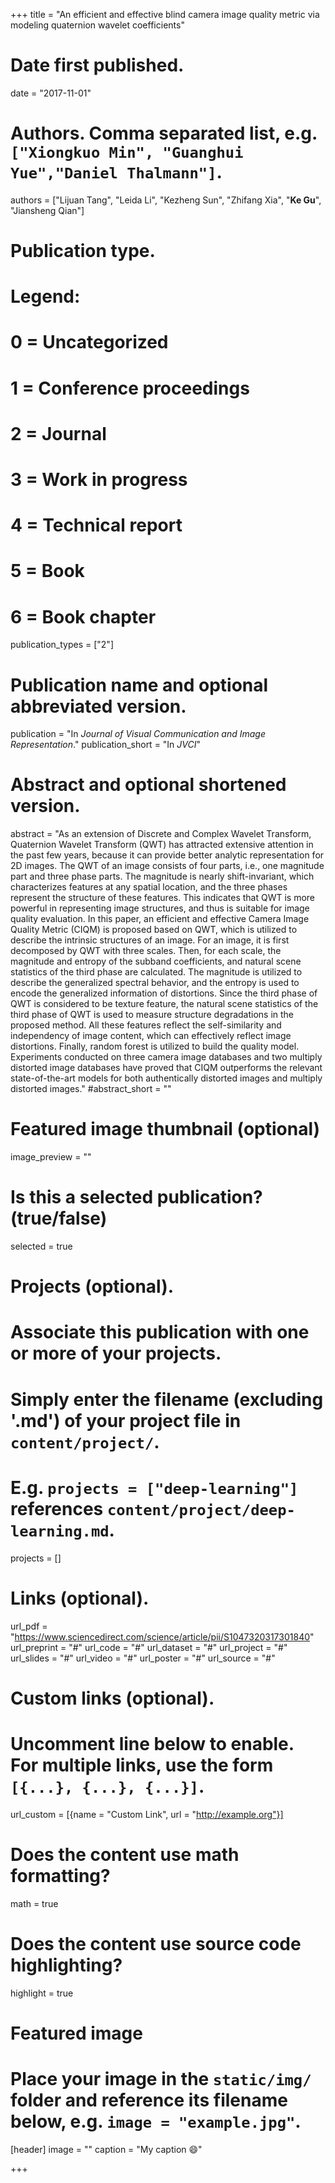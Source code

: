 +++
title = "An efficient and effective blind camera image quality metric via modeling quaternion wavelet coefficients"

# Date first published.
date = "2017-11-01"

# Authors. Comma separated list, e.g. `["Xiongkuo Min", "Guanghui Yue","Daniel Thalmann"]`.
authors = ["Lijuan Tang", "Leida Li", "Kezheng Sun", "Zhifang Xia", "**Ke Gu**", "Jiansheng Qian"]
# Publication type.
# Legend:
# 0 = Uncategorized
# 1 = Conference proceedings
# 2 = Journal
# 3 = Work in progress
# 4 = Technical report
# 5 = Book
# 6 = Book chapter
publication_types = ["2"]

# Publication name and optional abbreviated version.
publication = "In *Journal of Visual Communication and Image Representation*."
publication_short = "In *JVCI*"

# Abstract and optional shortened version.
abstract = "As an extension of Discrete and Complex Wavelet Transform, Quaternion Wavelet Transform (QWT) has attracted extensive attention in the past few years, because it can provide better analytic representation for 2D images. The QWT of an image consists of four parts, i.e., one magnitude part and three phase parts. The magnitude is nearly shift-invariant, which characterizes features at any spatial location, and the three phases represent the structure of these features. This indicates that QWT is more powerful in representing image structures, and thus is suitable for image quality evaluation. In this paper, an efficient and effective Camera Image Quality Metric (CIQM) is proposed based on QWT, which is utilized to describe the intrinsic structures of an image. For an image, it is first decomposed by QWT with three scales. Then, for each scale, the magnitude and entropy of the subband coefficients, and natural scene statistics of the third phase are calculated. The magnitude is utilized to describe the generalized spectral behavior, and the entropy is used to encode the generalized information of distortions. Since the third phase of QWT is considered to be texture feature, the natural scene statistics of the third phase of QWT is used to measure structure degradations in the proposed method. All these features reflect the self-similarity and independency of image content, which can effectively reflect image distortions. Finally, random forest is utilized to build the quality model. Experiments conducted on three camera image databases and two multiply distorted image databases have proved that CIQM outperforms the relevant state-of-the-art models for both authentically distorted images and multiply distorted images."
#abstract_short = ""

# Featured image thumbnail (optional)
image_preview = ""

# Is this a selected publication? (true/false)
selected = true

# Projects (optional).
#   Associate this publication with one or more of your projects.
#   Simply enter the filename (excluding '.md') of your project file in `content/project/`.
#   E.g. `projects = ["deep-learning"]` references `content/project/deep-learning.md`.
projects = []

# Links (optional).
url_pdf = "https://www.sciencedirect.com/science/article/pii/S1047320317301840"
url_preprint = "#"
url_code = "#"
url_dataset = "#"
url_project = "#"
url_slides = "#"
url_video = "#"
url_poster = "#"
url_source = "#"

# Custom links (optional).
#   Uncomment line below to enable. For multiple links, use the form `[{...}, {...}, {...}]`.
 url_custom = [{name = "Custom Link", url = "http://example.org"}]

# Does the content use math formatting?
math = true

# Does the content use source code highlighting?
highlight = true

# Featured image
# Place your image in the `static/img/` folder and reference its filename below, e.g. `image = "example.jpg"`.
[header]
image = ""
caption = "My caption 😄"

+++
